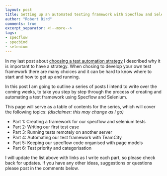 ```yaml
--- 
layout: post
title: Setting up an automated testing framework with Specflow and Selenium
author: "Robert Bird"
comments: true
excerpt_separator: <!--more-->
tags:
- specflow
- specbind
- selenium
---
```


In my last post about [choosing a test automation strategy](/test-automation/choosing-a-test-automation-strategy) I described why it is important to have a strategy. When chosing to develop your own test framework there are many choices and it can be hard to know where to start and how to get up and running. 

In this post I am going to outline a series of posts I intend to write over the coming weeks, to take you step by step through the process of creating and automating a test framework using Specflow and Selenium. 

This page will serve as a table of contents for the series, which will cover the following topics: _(disclaimer: this may change as I go)_

* Part 1: Creating a framework for our specflow and selenium tests
* Part 2: Writing our first test case
* Part 3: Running tests remotely on another server
* Part 4: Automating our test framework with TeamCity
* Part 5: Keeping our specflow code organised with page models
* Part 6: Test priority and categorisation 

I will update the list above with links as I write each part, so please check back for updates. If you have any other ideas, suggestions or questions please post in the comments below. 
